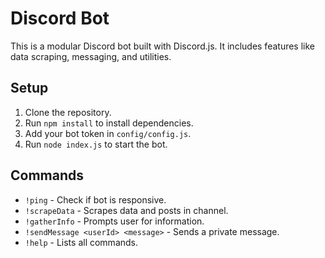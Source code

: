 # Discord Bot

This is a modular Discord bot built with Discord.js. It includes features like data scraping, messaging, and utilities.

## Setup
1. Clone the repository.
2. Run `npm install` to install dependencies.
3. Add your bot token in `config/config.js`.
4. Run `node index.js` to start the bot.

## Commands
- `!ping` - Check if bot is responsive.
- `!scrapeData` - Scrapes data and posts in channel.
- `!gatherInfo` - Prompts user for information.
- `!sendMessage <userId> <message>` - Sends a private message.
- `!help` - Lists all commands.
